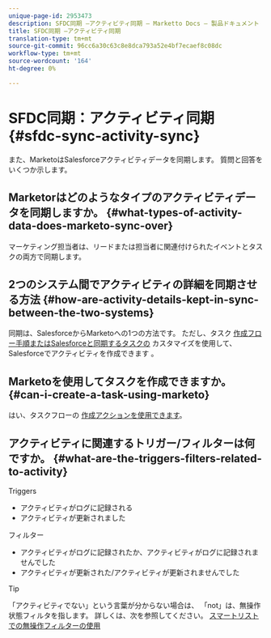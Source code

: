 ```yaml
---
unique-page-id: 2953473
description: SFDC同期 —アクティビティ同期 — Marketto Docs — 製品ドキュメント
title: SFDC同期 —アクティビティ同期
translation-type: tm+mt
source-git-commit: 96cc6a30c63c8e8dca793a52e4bf7ecaef8c08dc
workflow-type: tm+mt
source-wordcount: '164'
ht-degree: 0%

---
```



# SFDC同期：アクティビティ同期 {#sfdc-sync-activity-sync}

また、MarketoはSalesforceアクティビティデータを同期します。 質問と回答をいくつか示します。

## Marketorはどのようなタイプのアクティビティデータを同期しますか。 {#what-types-of-activity-data-does-marketo-sync-over}

マーケティング担当者は、リードまたは担当者に関連付けられたイベントとタスクの両方で同期します。

## 2つのシステム間でアクティビティの詳細を同期させる方法 {#how-are-activity-details-kept-in-sync-between-the-two-systems}

同期は、SalesforceからMarketoへの1つの方法です。 ただし、タスク [作成フロー手順またはSalesforceと同期するタスクの](../../../../product-docs/core-marketo-concepts/smart-campaigns/salesforce-flow-actions/create-task.md) カスタマイズを使用して、Salesforceでアクティビティを作成できます [](../../../../product-docs/crm-sync/salesforce-sync/setup/optional-steps/customize-activities-sync.md) 。

## Marketoを使用してタスクを作成できますか。 {#can-i-create-a-task-using-marketo}

はい、タスクフローの [作成アクションを使用できます](../../../../product-docs/core-marketo-concepts/smart-campaigns/salesforce-flow-actions/create-task.md)。

## アクティビティに関連するトリガー/フィルターは何ですか。 {#what-are-the-triggers-filters-related-to-activity}

Triggers

* アクティビティがログに記録される
* アクティビティが更新されました

フィルター

* アクティビティがログに記録されたか、アクティビティがログに記録されませんでした
* アクティビティが更新された/アクティビティが更新されませんでした

>[!TIP]
>
>「アクティビティでない」という言葉が分からない場合は、 「not」は、無操作状態フィルタを指します。 詳しくは、次を参照してください。 [スマートリストでの無操作フィルターの使用](../../../../product-docs/core-marketo-concepts/smart-lists-and-static-lists/using-smart-lists/use-inactivity-filters-in-a-smart-list.md)

